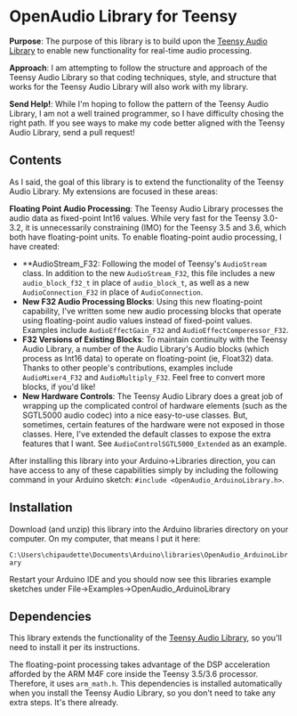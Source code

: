 OpenAudio Library for Teensy
===========================

**Purpose**: The purpose of this library is to build upon the [Teensy Audio Library](http://www.pjrc.com/teensy/td_libs_Audio.html) to enable new functionality for real-time audio processing.

**Approach**: I am attempting to follow the structure and approach of the Teensy Audio Library so that coding techniques, style, and structure that works for the Teensy Audio Library will also work with my library.  

**Send Help!**:  While I'm hoping to follow the pattern of the Teensy Audio Library, I am not a well trained programmer, so I have difficulty chosing the right path.  If you see ways to make my code better aligned with the Teensy Audio Library, send a pull request!

Contents
---------

As I said, the goal of this library is to extend the functionality of the Teensy Audio Library.  My extensions are focused in these areas:

**Floating Point Audio Processing**:  The Teensy Audio Library processes the audio data as fixed-point Int16 values.  While very fast for the Teensy 3.0-3.2, it is unnecessarily constraining (IMO) for the Teensy 3.5 and 3.6, which both have floating-point units.  To enable floating-point audio processing, I have created:
* **AudioStream_F32: Following the model of Teensy's `AudioStream` class.  In addition to the new `AudioStream_F32`, this file includes a new `audio_block_f32_t` in place of `audio_block_t`, as well as a new `AudioConnection_F32` in place of `AudioConnection`.
* **New F32 Audio Processing Blocks**: Using this new floating-point capability, I've written some new audio processing blocks that operate using floating-point audio values instead of fixed-point values.  Examples include `AudioEffectGain_F32` and `AudioEffectComperessor_F32`.
* **F32 Versions of Existing Blocks**: To maintain continuity with the Teensy Audio Library, a number of the Audio Library's Audio blocks (which process as Int16 data) to operate on floating-point (ie, Float32) data.  Thanks to other people's contributions, examples include `AudioMixer4_F32` and `AudioMultiply_F32`.  Feel free to convert more blocks, if you'd like!
* **New Hardware Controls**: The Teensy Audio Library does a great job of wrapping up the complicated control of hardware elements (such as the SGTL5000 audio codec) into a nice easy-to-use classes.  But, sometimes, certain features of the hardware were not exposed in those classes.  Here, I've extended the default classes to expose the extra features that I want.  See `AudioControlSGTL5000_Extended` as an example.

After installing this library into your Arduino->Libraries direction, you can have access to any of these capabilities simply by including the following command in your Arduino sketch: `#include <OpenAudio_ArduinoLibrary.h>`.

Installation
------------

Download (and unzip) this library into the Arduino libraries directory on your computer.  On my computer, that means I put it here:

`C:\Users\chipaudette\Documents\Arduino\libraries\OpenAudio_ArduinoLibrary`

Restart your Arduino IDE and you should now see this libraries example sketches under File->Examples->OpenAudio_ArduinoLibrary

Dependencies
------------

This library extends the functionality of the [Teensy Audio Library](http://www.pjrc.com/teensy/td_libs_Audio.html), so you'll need to install it per its instructions.

The floating-point processing takes advantage of the DSP acceleration afforded by the ARM M4F core inside the Teensy 3.5/3.6 processor.  Therefore, it uses `arm_math.h`.  This dependencies is installed automatically when you install the Teensy Audio Library, so you don't need to take any extra steps.  It's there already.

